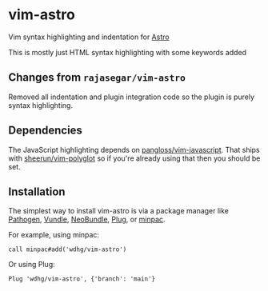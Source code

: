 # vim-astro

Vim syntax highlighting and indentation for [Astro](https://astro.build)

This is mostly just HTML syntax highlighting with some keywords added 

## Changes from `rajasegar/vim-astro`

Removed all indentation and plugin integration code so the plugin is purely syntax highlighting.

## Dependencies

The JavaScript highlighting depends on [pangloss/vim-javascript](https://github.com/pangloss/vim-javascript). That ships with
[sheerun/vim-polyglot](https://github.com/sheerun/vim-polyglot) so if you're already using that then you
should be set.

## Installation

The simplest way to install vim-astro is via a package manager like
[Pathogen](https://github.com/tpope/vim-pathogen), [Vundle](https://github.com/VundleVim/Vundle.vim), [NeoBundle](https://github.com/Shougo/neobundle.vim),
[Plug](https://github.com/junegunn/vim-plug), or [minpac](https://github.com/k-takata/minpac).

For example, using minpac:

```vimscript
call minpac#add('wdhg/vim-astro')
```

Or using Plug:

```vimscript
Plug 'wdhg/vim-astro', {'branch': 'main'}
```
